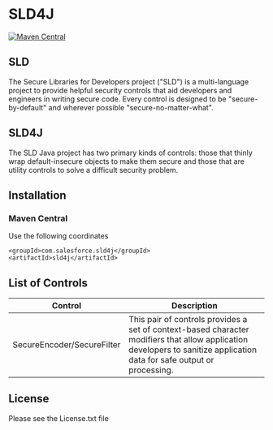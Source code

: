 # SLD4J

[![Maven Central](https://maven-badges.herokuapp.com/maven-central/com.salesforce.sld4j/sld4j/badge.svg?style=plastic)](https://maven-badges.herokuapp.com/maven-central/cz.jirutka.rsql/rsql-parser)

## SLD
The Secure Libraries for Developers project ("SLD") is a multi-language project to provide helpful security controls that aid developers and engineers in writing secure code. Every control is designed to be "secure-by-default" and wherever possible "secure-no-matter-what".

## SLD4J
The SLD Java project has two primary kinds of controls: those that thinly wrap default-insecure objects to make them secure and those that are utility controls to solve a difficult security problem.

## Installation

### Maven Central

Use the following coordinates
```
<groupId>com.salesforce.sld4j</groupId>
<artifactId>sld4j</artifactId>
```

## List of Controls

Control                         | Description
------------------------------- | --------------------------
SecureEncoder/SecureFilter | This pair of controls provides a set of context-based character modifiers that allow application developers to sanitize application data for safe output or processing.

## License
Please see the License.txt file
